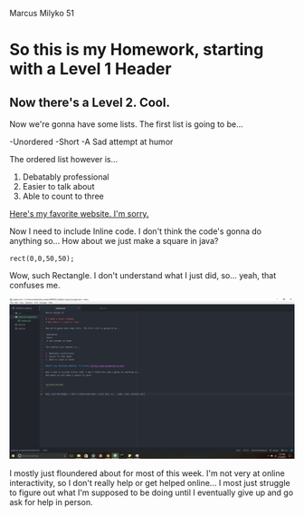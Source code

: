Marcus Milyko 51

# So this is my Homework, starting with a Level 1 Header
## Now there's a Level 2. Cool.

Now we're gonna have some lists. The first list is going to be...

-Unordered
-Short
-A Sad attempt at humor

The ordered list however is...

1. Debatably professional
2. Easier to talk about
3. Able to count to three

[Here's my favorite website. I'm sorry.](http://www.breadfish.co.uk/)

Now I need to include Inline code. I don't think the code's gonna do anything so...
How about we just make a square in java?

```
rect(0,0,50,50);
```

Wow, such Rectangle. I don't understand what I just did, so... yeah, that confuses me.

![Image is Here](readmeImage.jpg)

I mostly just floundered about for most of this week. I'm not very at online interactivity, so I don't really help or get helped online... I most just struggle to figure out what I'm supposed to be doing until I eventually give up and go ask for help in person.

